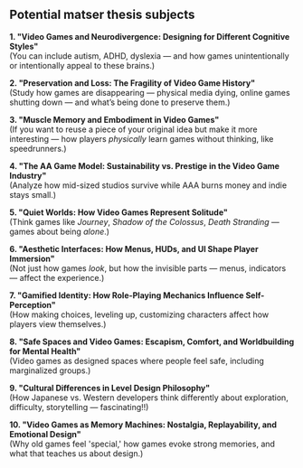 ## Potential matser thesis subjects

**1. "Video Games and Neurodivergence: Designing for Different Cognitive Styles"**  
(You can include autism, ADHD, dyslexia — and how games unintentionally or intentionally appeal to these brains.)

**2. "Preservation and Loss: The Fragility of Video Game History"**  
(Study how games are disappearing — physical media dying, online games shutting down — and what’s being done to preserve them.)

**3. "Muscle Memory and Embodiment in Video Games"**  
(If you want to reuse a piece of your original idea but make it more interesting — how players *physically* learn games without thinking, like speedrunners.)

**4. "The AA Game Model: Sustainability vs. Prestige in the Video Game Industry"**  
(Analyze how mid-sized studios survive while AAA burns money and indie stays small.)

**5. "Quiet Worlds: How Video Games Represent Solitude"**  
(Think games like *Journey*, *Shadow of the Colossus*, *Death Stranding* — games about being *alone*.)

**6. "Aesthetic Interfaces: How Menus, HUDs, and UI Shape Player Immersion"**  
(Not just how games *look*, but how the invisible parts — menus, indicators — affect the experience.)

**7. "Gamified Identity: How Role-Playing Mechanics Influence Self-Perception"**  
(How making choices, leveling up, customizing characters affect how players view themselves.)

**8. "Safe Spaces and Video Games: Escapism, Comfort, and Worldbuilding for Mental Health"**  
(Video games as designed spaces where people feel safe, including marginalized groups.)

**9. "Cultural Differences in Level Design Philosophy"**  
(How Japanese vs. Western developers think differently about exploration, difficulty, storytelling — fascinating!!)

**10. "Video Games as Memory Machines: Nostalgia, Replayability, and Emotional Design"**  
(Why old games feel 'special,' how games evoke strong memories, and what that teaches us about design.) 
